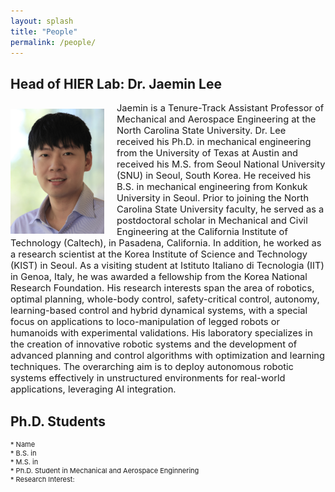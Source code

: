 ```yaml
---
layout: splash
title: "People"
permalink: /people/
---
```


## Head of HIER Lab: Dr. Jaemin Lee

<img src="/assets/images/Jaemin5.jpg" align="left" width="150px" style="margin-right: 20px;margin-top: 10px;"/>
<p style="font-size:11pt;">
  Jaemin is a Tenure-Track Assistant Professor of Mechanical and Aerospace Engineering at the North Carolina State University. Dr. Lee received his Ph.D. in mechanical engineering from the University of Texas at Austin and received his M.S. from Seoul National University (SNU) in Seoul, South Korea. He received his B.S. in mechanical engineering from Konkuk University in Seoul. Prior to joining the North Carolina State University faculty, he served as a postdoctoral scholar in Mechanical and Civil Engineering at the California Institute of Technology (Caltech), in Pasadena, California. In addition, he worked as a research scientist at the Korea Institute of Science and Technology (KIST) in Seoul. As a visiting student at Istituto Italiano di Tecnologia (IIT) in Genoa, Italy, he was awarded a fellowship from the Korea National Research Foundation.
His research interests span the area of robotics, optimal planning, whole-body control, safety-critical control, autonomy, learning-based control and hybrid dynamical systems, with a special focus on applications to loco-manipulation of legged robots or humanoids with experimental validations. His laboratory specializes in the creation of innovative robotic systems and the development of advanced planning and control algorithms with optimization and learning techniques. The overarching aim is to deploy autonomous robotic systems effectively in unstructured environments for real-world applications, leveraging AI integration.
</p>

## Ph.D. Students
<p style="font-size:11px;">
* Name <br>
* B.S. in <br>
* M.S. in <br>
* Ph.D. Student in Mechanical and Aerospace Enginnering <br>
* Research Interest: <br>
</p>
